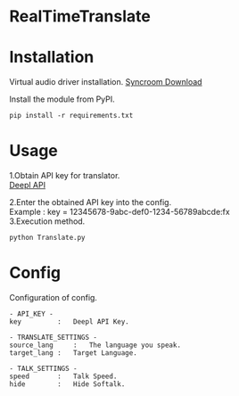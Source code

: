 # RealTimeTranslate

Installation
========
Virtual audio driver installation.
[Syncroom Download](https://syncroom.yamaha.com/play/dl/)

Install the module from PyPI.
```
pip install -r requirements.txt
```

Usage
========
1.Obtain API key for translator.  
[Deepl API](https://www.deepl.com/pro-api?cta=header-pro-api)

2.Enter the obtained API key into the config.  
Example : key = 12345678-9abc-def0-1234-56789abcde:fx  
3.Execution method.  
```
python Translate.py
```

Config
========
Configuration of config.
```
- API_KEY -
key 		: 	Deepl API Key.

- TRANSLATE_SETTINGS -
source_lang 	: 	The language you speak.
target_lang	:	Target Language.

- TALK_SETTINGS -
speed		:	Talk Speed.
hide		:	Hide Softalk.
```
